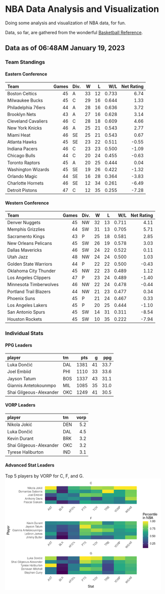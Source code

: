 # NBA Data Analysis and Visualization

Doing some analysis and visualization of NBA data, for fun.

Data, so far, are gathered from the wonderful [Basketball
Reference](https://www.basketball-reference.com/).

## Data as of 06:48AM January 19, 2023

### Team Standings

#### Eastern Conference

| Team                | Games | Div. |   W |   L |   W/L | Net Rating |
|:--------------------|------:|:-----|----:|----:|------:|-----------:|
| Boston Celtics      |    45 | A    |  33 |  12 | 0.733 |       6.74 |
| Milwaukee Bucks     |    45 | C    |  29 |  16 | 0.644 |       1.33 |
| Philadelphia 76ers  |    44 | A    |  28 |  16 | 0.636 |       3.72 |
| Brooklyn Nets       |    43 | A    |  27 |  16 | 0.628 |       3.14 |
| Cleveland Cavaliers |    46 | C    |  28 |  18 | 0.609 |       4.66 |
| New York Knicks     |    46 | A    |  25 |  21 | 0.543 |       2.77 |
| Miami Heat          |    46 | SE   |  25 |  21 | 0.543 |       0.67 |
| Atlanta Hawks       |    45 | SE   |  23 |  22 | 0.511 |      -0.55 |
| Indiana Pacers      |    46 | C    |  23 |  23 | 0.500 |      -1.09 |
| Chicago Bulls       |    44 | C    |  20 |  24 | 0.455 |      -0.63 |
| Toronto Raptors     |    45 | A    |  20 |  25 | 0.444 |       0.04 |
| Washington Wizards  |    45 | SE   |  19 |  26 | 0.422 |      -1.32 |
| Orlando Magic       |    44 | SE   |  16 |  28 | 0.364 |      -3.83 |
| Charlotte Hornets   |    46 | SE   |  12 |  34 | 0.261 |      -6.49 |
| Detroit Pistons     |    47 | C    |  12 |  35 | 0.255 |      -7.28 |

#### Western Conference

| Team                   | Games | Div. |   W |   L |   W/L | Net Rating |
|:-----------------------|------:|:-----|----:|----:|------:|-----------:|
| Denver Nuggets         |    45 | NW   |  32 |  13 | 0.711 |       4.11 |
| Memphis Grizzlies      |    44 | SW   |  31 |  13 | 0.705 |       5.71 |
| Sacramento Kings       |    43 | P    |  25 |  18 | 0.581 |       2.85 |
| New Orleans Pelicans   |    45 | SW   |  26 |  19 | 0.578 |       3.03 |
| Dallas Mavericks       |    46 | SW   |  24 |  22 | 0.522 |       0.11 |
| Utah Jazz              |    48 | NW   |  24 |  24 | 0.500 |       1.03 |
| Golden State Warriors  |    44 | P    |  22 |  22 | 0.500 |      -0.43 |
| Oklahoma City Thunder  |    45 | NW   |  22 |  23 | 0.489 |       1.12 |
| Los Angeles Clippers   |    47 | P    |  23 |  24 | 0.489 |      -1.40 |
| Minnesota Timberwolves |    46 | NW   |  22 |  24 | 0.478 |      -0.44 |
| Portland Trail Blazers |    44 | NW   |  21 |  23 | 0.477 |       0.34 |
| Phoenix Suns           |    45 | P    |  21 |  24 | 0.467 |       0.33 |
| Los Angeles Lakers     |    45 | P    |  20 |  25 | 0.444 |      -1.10 |
| San Antonio Spurs      |    45 | SW   |  14 |  31 | 0.311 |      -8.54 |
| Houston Rockets        |    45 | SW   |  10 |  35 | 0.222 |      -7.94 |

### Individual Stats

#### PPG Leaders

| player                  | tm  |  pts |   g |  ppg |
|:------------------------|:----|-----:|----:|-----:|
| Luka Dončić             | DAL | 1381 |  41 | 33.7 |
| Joel Embiid             | PHI | 1110 |  33 | 33.6 |
| Jayson Tatum            | BOS | 1337 |  43 | 31.1 |
| Giannis Antetokounmpo   | MIL | 1085 |  35 | 31.0 |
| Shai Gilgeous-Alexander | OKC | 1249 |  41 | 30.5 |

#### VORP Leaders

| player                  | tm  | vorp |
|:------------------------|:----|-----:|
| Nikola Jokić            | DEN |  5.2 |
| Luka Dončić             | DAL |  4.5 |
| Kevin Durant            | BRK |  3.2 |
| Shai Gilgeous-Alexander | OKC |  3.2 |
| Tyrese Haliburton       | IND |  3.1 |

#### Advanced Stat Leaders

Top 5 players by VORP for C, F, and G.
![](README_files/figure-gfm/README-unnamed-chunk-7-1.png)<!-- -->

